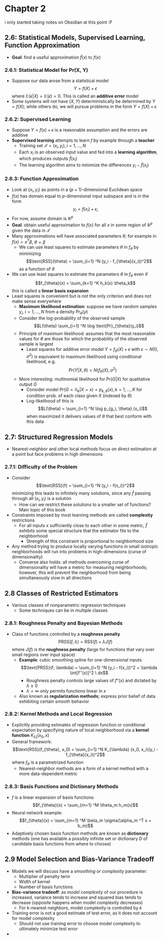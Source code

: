 # Chapter 2
i only started taking notes on Obsidian at this point :P

## 2.6: Statistical Models, Supervised Learning, Function Approximation

- **Goal**: find a useful approximation $\hat{f}(x)$ to $f(x)$

### 2.6.1: Statistical Model for Pr(X, Y)

- Suppose our data arose from a statistical model $$Y = f(X) + \epsilon$$ where $\mathbb{E}(\epsilon|X) = \mathbb{E}(\epsilon) = 0$. This is called an **additive error** model
- Some systems will not have $(X, Y)$ deterministically be determined by $Y = f(X)$; while others do, we will pursue problems in the form $Y = f(X) + \epsilon$

### 2.6.2: Supervised Learning
- Suppose $Y = f(x) + \epsilon$ is a reasonable assumption and the errors are additive
- **Supervised learning** attempts to learn $f$ by example through a **teacher**
	- Training set $\mathcal{T} = (x_i, y_i), i = 1, \ldots, N$
	- Each $x_i$ is an observed input value and fed into a **learning algorithm**, which produces outputs $\hat{f}(x_i)$
	- The learning algorithm aims to minimize the differences $y_i - \hat{f}(x_i)$

### 2.6.3: Function Approximation
- Look at $\{x_i, y_i\}$ as points in a $(p+1)$-dimensional Euclidean space
- $f(x)$ has domain equal to $p$-dimensional input subspace and is in the form $$y_i = f(x_i) + \epsilon_i$$
- For now, assume domain is $\mathbb{R}^p$
- **Goal**: obtain useful approximation to $f(x)$ for all $x$ in some region of $\mathbb{R}^p$ given the data in $\mathcal{T}$
- Many approximations will have associated parameters $\theta$; for example in $f(x) = x^T \beta$, $\theta = \beta$
	- We can use least squares to estimate parameters $\theta$ in $f_{\theta}$ by minimizing $$\text{RSS}(\theta) = \sum_{i=1} ^N (y_i - f_{\theta}(x_i))^2$$ as a function of $\theta$
- We can use least squares to estimate the parameters $\theta$ in $f_{\theta}$ even if $$f_{\theta}(x) = \sum_{k=1} ^K h_k(x) \theta_k$$ this is called a **linear basis expansion**
- Least squares is convenient but is not the only criterion and does not make sense everywhere
	- __Maximum likelihood estimation__: suppose we have random samples $y_i$, $i = 1, \ldots, N$ from a density $\text{Pr}_{\theta}(y)$
	- Consider the log-probability of the observed sample $$L(\theta) \sum_{i=1} ^N \log \text{Pr}_{\theta}(y_i)$$
	- Principle of maximum likelihood: assumes that the most reasonable values for $\theta$ are those for which the probability of the observed sample is largest
		- Least squares for additive error model $Y = f_{\theta}(X) + \epsilon$ with $\epsilon \sim N(0, \sigma^2)$ is equivalent to maximum likelihood using conditional likelihood, e.g. $$Pr(Y|X, \theta) = N(f_{\theta}(X), \sigma^2)$$
	- More interesting: multinomial likelihood for $\text{Pr}(G|X)$ for qualitative output $G$
		- Consider model $\text{Pr}(G = \mathcal{G}_k | X=x) = p_{k, \theta}(x), k = 1, \ldots, K$ for condition prob. of each class given $X$ (indexed by $\theta$)
		- Log-likelihood of this is $$L(\theta) = \sum_{i=1} ^N \log p_{g_i, \theta} (x_i)$$ when maximized it delivers values of $\theta$ that best conform with this data
  
## 2.7: Structured Regression Models
- Nearest-neighbor and other local methods focus on direct estimation at a point  but face problems in high dimensions
### 2.7.1: Difficulty of the Problem
- Consider $$\text{RSS}(f) = \sum_{i=1} ^N (y_i - f(x_i))^2$$minimizing this leads to infinitely many solutions, since any $\hat{f}$ passing through all $(x_i, y_i)$ is a solution
	- How can we restrict these solutions to a smaller set of functions? Main topic of this book
- Constraints imposed by most learning methods are called __complexity__ restrictions
	- For all inputs $x$ sufficiently close to each other in some metric, $\hat{f}$ exhibits some special structure that the estimator fits to the neighborhood
		- Strength of this constraint is proportional to neighborhood size
- Any method trying to produce locally varying functions in small isotropic neighborhoods will run into problems in high-dimensions (curse of dimensionality)
	- Converse also holds: all methods overcoming curse of dimensionality will have a metric for measuring neighborhoods; however, this will prevent the neighborhood from being simultaneously slow in all directions

## 2.8 Classes of Restricted Estimators
- Various classes of nonparametric regression techniques
	- Some techniques can be in multiple classes

### 2.8.1: Roughness Penalty and Bayesian Methods
- Class of functions controlled by a **roughness penalty** $$\text{PRSS}(f; \lambda) = \text{RSS}(f) + \lambda J(f)$$
  where $J(f)$ is the **roughness penalty** (large for functions that vary over small regions over input space)
  - **Example**: cubic smoothing spline for one-dimensional inputs $$\text{PRSS}(f; \lambda) = \sum_{i=1} ^N (y_i - f(x_i))^2 + \lambda \int[f''(x)]^2 \ dx$$
	  - Roughness penalty controls large values of $f''(x)$ and dictated by $\lambda \geq 0$
	  - $\lambda = \infty$ only permits functions linear in $x$
  - Also known as **regularization methods**; express prior belief of data exhibiting certain smooth behavior

### 2.8.2: Kernel Methods and Local Regression
- Explicitly providing estimates of regression function or conditional expectation by specifying nature of local neighborhood via a **kernel function** $K_{\lambda]}(x_0, x)$
- General framework: $$\text{RSS}(f_{\theta}, x_0) = \sum_{i=1} ^N K_{\lambda} (x_0, x_i)(y_i - f_{\theta}(x_i))^2$$
  where $f_{\theta}$ is a parametrized function
  - Nearest-neighbor methods are a form of a kernel method with a more data-dependent metric

### 2.8.3: Basis Functions and Dictionary Methods
- $f$ is a linear expansion of basis functions: $$f_{\theta}(x) = \sum_{m=1} ^M \theta_m h_m(x)$$
- Neural network example: $$f_{\theta}(x) = \sum_{m=1} ^M \beta_m \sigma(\alpha_m ^T x + b_m)$$
- Adaptively chosen basis function methods are known as **dictionary** methods (one has available a possibly infinite set or dictionary $D$ of candidate basis functions from where to choose)

## 2.9 Model Selection and Bias-Variance Tradeoff
- Models we will discuss have a *smoothing* or *complexity* parameter:
	- Multiplier of penalty term
	- Width of kernel
	- Number of basis functions
- **Bias-variance tradeoff**: as *model complexity* of our procedure is increased, variance tends to increase and squared bias tends to decrease (opposite happens when model complexity decreases)
	- For $k$-nearest neighbors, model complexity is controlled by $k$
- Training error is not a good estimate of test error, as it does not account for model complexity
	- Should not use training error to choose model complexity to ultimately minimize test error
- 
